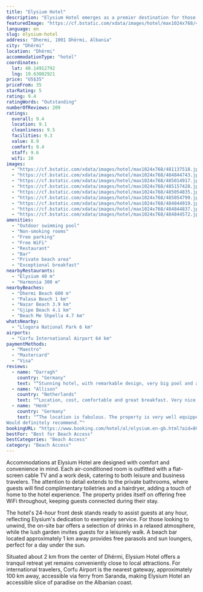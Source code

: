 ```yaml
---
title: "Elysium Hotel"
description: "Elysium Hotel emerges as a premier destination for those seeking a blend of luxury and serenity in Dhërmi."
featuredImage: "https://cf.bstatic.com/xdata/images/hotel/max1024x768/481137518.jpg?k=4a11522a5641bcc846e7eb6d7cf4d3d3e4e50284896cd58f8e7dd119f05b5c88&o=&hp=1"
language: en
slug: elysium-hotel
address: "Dhermi, 1001 Dhërmi, Albania"
city: "Dhërmi"
location: "Dhërmi"
accommodationType: "hotel"
coordinates:
  lat: 40.14912792
  lng: 19.63082921
price: "US$35"
priceFrom: 35
starRating: 5
rating: 9.4
ratingWords: "Outstanding"
numberOfReviews: 209
ratings:
  overall: 9.4
  location: 9.1
  cleanliness: 9.5
  facilities: 9.3
  value: 8.9
  comfort: 9.4
  staff: 9.6
  wifi: 10
images:
  - "https://cf.bstatic.com/xdata/images/hotel/max1024x768/481137518.jpg?k=4a11522a5641bcc846e7eb6d7cf4d3d3e4e50284896cd58f8e7dd119f05b5c88&o=&hp=1"
  - "https://cf.bstatic.com/xdata/images/hotel/max1024x768/484844743.jpg?k=0928e4012855413fa681e9030ff2bbf16d42572caa7e070444feb3c92c534034&o=&hp=1"
  - "https://cf.bstatic.com/xdata/images/hotel/max1024x768/485014917.jpg?k=edb28d9c3fc7e24740a21376b3258b3271417a674a2c4f0f62826ef3b37d8b99&o=&hp=1"
  - "https://cf.bstatic.com/xdata/images/hotel/max1024x768/485157428.jpg?k=c287fa4f846bda0424661a6feacf2b49a9523327e51584fa90be27ce519a0bdb&o=&hp=1"
  - "https://cf.bstatic.com/xdata/images/hotel/max1024x768/485054835.jpg?k=cefbcbd8cc885977c7ae042c789559881471e3b54648b664011b544fdf368b31&o=&hp=1"
  - "https://cf.bstatic.com/xdata/images/hotel/max1024x768/485054799.jpg?k=79017f915e680deee8849608a8186411d92aba659268b4576331364e0508ef5d&o=&hp=1"
  - "https://cf.bstatic.com/xdata/images/hotel/max1024x768/484844919.jpg?k=6a49668430fdc0c639c949613d26217c71671612c1b2a66eeb3e8d019ce8d853&o=&hp=1"
  - "https://cf.bstatic.com/xdata/images/hotel/max1024x768/484844837.jpg?k=cb3440c9f725a4ac16356f5296372ab2d8e8efd67744a7e5188698f63294e77a&o=&hp=1"
  - "https://cf.bstatic.com/xdata/images/hotel/max1024x768/484844572.jpg?k=fb011d7938b9b0781132d219df9ce12d0cae40b06e4737206a8914676bc63e7d&o=&hp=1"
amenities:
  - "Outdoor swimming pool"
  - "Non-smoking rooms"
  - "Free parking"
  - "Free WiFi"
  - "Restaurant"
  - "Bar"
  - "Private beach area"
  - "Exceptional breakfast"
nearbyRestaurants:
  - "Elysium 40 m"
  - "Harmonia 300 m"
nearbyBeaches:
  - "Dhermi Beach 600 m"
  - "Palasa Beach 1 km"
  - "Nazar Beach 3.9 km"
  - "Gjipe Beach 4.1 km"
  - "Beach Me Shpella 4.7 km"
whatsNearby:
  - "Llogora National Park 6 km"
airports:
  - "Corfu International Airport 64 km"
paymentMethods:
  - "Maestro"
  - "Mastercard"
  - "Visa"
reviews:
  - name: "Darragh"
    country: "Germany"
    text: "“Stunning hotel, with remarkable design, very big pool and amaaaazing view. Good location, not too far from the beach. Excellent breakfast, pool bar, restaurant and receptionist staff. The room very clean, with a balcony on a spectacular view...”"
  - name: "Allison"
    country: "Netherlands"
    text: "“Location, cost, comfortable and great breakfast. Very nice staff, very helpful manager. Great for long-term family stay! Excellent hotel option in Dhermi.”"
  - name: "Henk"
    country: "Germany"
    text: "“The location is fabulous. The property is very well equipped. The hospitality team were extremely efficient and responsive to every request, really appreciate their help in making our stay enjoyable and stress free.
Would definitely recommend.”"
bookingURL: "https://www.booking.com/hotel/al/elysium.en-gb.html?aid=8035640"
bestFor: "Best for Beach Access"
bestCategories: "Beach Access"
category: "Beach Access"
---
```


Accommodations at Elysium Hotel are designed with comfort and convenience in mind. Each air-conditioned room is outfitted with a flat-screen cable TV and a work desk, catering to both leisure and business travelers. The attention to detail extends to the private bathrooms, where guests will find complimentary toiletries and a hairdryer, adding a touch of home to the hotel experience. The property prides itself on offering free WiFi throughout, keeping guests connected during their stay.

The hotel's 24-hour front desk stands ready to assist guests at any hour, reflecting Elysium's dedication to exemplary service. For those looking to unwind, the on-site bar offers a selection of drinks in a relaxed atmosphere, while the lush garden invites guests for a leisurely walk. A beach bar located approximately 1 km away provides free parasols and sun loungers, perfect for a day under the sun.

Situated about 2 km from the center of Dhërmi, Elysium Hotel offers a tranquil retreat yet remains conveniently close to local attractions. For international travelers, Corfu Airport is the nearest gateway, approximately 100 km away, accessible via ferry from Saranda, making Elysium Hotel an accessible slice of paradise on the Albanian coast.